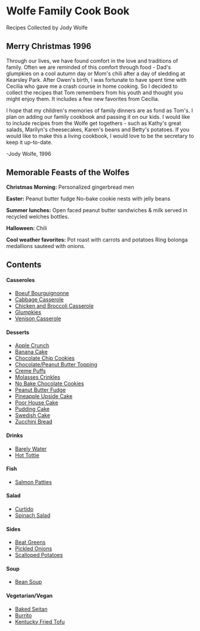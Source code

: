 # Wolfe Family Cook Book
Recipes Collected by Jody Wolfe


## Merry Christmas 1996
Through our lives, we have found comfort in the love and traditions of family.
Often we are reminded of this comfort through food - Dad's glumpkies on a cool
autumn day or Mom's chili after a day of sledding at Kearsley Park. After Owen's
birth, I was fortunate to have spent time with Cecilia who gave me a crash course
in home cooking. So I decided to collect the recipes that Tom remembers from his
youth and thought you might enjoy them. It includes a few new favorites from Cecilia.

I hope that my children's memories of family dinners are as fond as Tom's. I
plan on adding our family cookbook and passing it on our kids. I would like to
include recipes from the Wolfe get togethers - such as Kathy's great salads,
Marilyn's cheesecakes, Karen's beans and Betty's potatoes. If you would like to
make this a living cookbook, I would love to be the secretary to keep it up-to-date.

-Jody Wolfe, 1996


## Memorable Feasts of the Wolfes
**Christmas Morning:**
  Personalized gingerbread men

**Easter:**
  Peanut butter fudge
  No-bake cookie nests with jelly beans

**Summer lunches:**
  Open faced peanut butter sandwiches & milk served in recycled welches bottles.

**Halloween:**
  Chili

**Cool weather favorites:**
    Pot roast with carrots and potatoes
    Ring bolonga medallions sauteed with onions.

## Contents

#### Casseroles
* [Boeuf Bourguignonne](https://github.com/parry-drew/Cooking/blob/master/Casseroles/BoeufBourguignonne.md)
* [Cabbage Casserole](https://github.com/parry-drew/Cooking/blob/master/Casseroles/CabbgeCasserole.md)
* [Chicken and Broccoli Casserole](https://github.com/parry-drew/Cooking/blob/master/Casseroles/ChickenBroccoliCasserole.md)
* [Glumpkies](https://github.com/parry-drew/Cooking/blob/master/Casseroles/Glumpkies.md)
* [Venison Casserole](https://github.com/parry-drew/Cooking/blob/master/Casseroles/VenisonCasserole.md)

#### Desserts
* [Apple Crunch](https://github.com/parry-drew/Cooking/blob/master/Desserts/AppleCrunch.md)
* [Banana Cake](https://github.com/parry-drew/Cooking/blob/master/Desserts/BananaCake.md)
* [Chocolate Chip Cookies](https://github.com/parry-drew/Cooking/blob/master/Desserts/ChocolateChipCookies.md)
* [Chocolate/Peanut Butter Topping](https://github.com/parry-drew/Cooking/blob/master/CChocolate/Desserts/PeanutButterTopping.md)
* [Creme Puffs](https://github.com/parry-drew/Cooking/blob/master/Desserts/CremePuffs.md)
* [Molasses Crinkles](https://github.com/parry-drew/Cooking/blob/master/Desserts/MolassesCrinkles.md)
* [No Bake Chocolate Cookies](https://github.com/parry-drew/Cooking/blob/master/Desserts/NoBakeChocolateCookies.md)
* [Peanut Butter Fudge](https://github.com/parry-drew/Cooking/blob/master/Desserts/PeanutButterFudge.md)
* [Pineapple Upside Cake](https://github.com/parry-drew/Cooking/blob/master/Desserts/PineappleUpsideCake.md)
* [Poor House Cake](https://github.com/parry-drew/Cooking/blob/master/Desserts/PoorHouseCake.md)
* [Pudding Cake](https://github.com/parry-drew/Cooking/blob/master/Desserts/PuddingCake.md)
* [Swedish Cake](https://github.com/parry-drew/Cooking/blob/master/Desserts/SwedishCake.md)
* [Zucchini Bread](https://github.com/parry-drew/Cooking/blob/master/Desserts/ZucchiniBread.md)

#### Drinks
* [Barely Water](https://github.com/parry-drew/Cooking/blob/master/Drinks/BarleyWater.md)
* [Hot Tottie](https://github.com/parry-drew/Cooking/blob/master/Drinks/HotTottie.md)

#### Fish
* [Salmon Patties](https://github.com/parry-drew/Cooking/blob/master/Fish/SalmonPatties.md)

#### Salad
* [Curtido](https://github.com/parry-drew/Cooking/blob/master/Salad/Curtido.md)
* [Spinach Salad](https://github.com/parry-drew/Cooking/blob/master/Salad/SpinachSalad.md)

#### Sides
* [Beat Greens](https://github.com/parry-drew/Cooking/blob/master/Sides/BeatGreens.md)
* [Pickled Onions](https://github.com/parry-drew/Cooking/blob/master/Sides/PickledOnions.md)
* [Scalloped Potatoes](https://github.com/parry-drew/Cooking/blob/master/Sides/ScallopedPotatoes.md)

#### Soup
* [Bean Soup](https://github.com/parry-drew/Cooking/blob/master/Soup/BeanSoup.md)

#### Vegetarian/Vegan
* [Baked Seitan](https://github.com/parry-drew/Cooking/blob/master/Vegetarian_Vegan/BakedSeitan.md)
* [Burrito](https://github.com/parry-drew/Cooking/blob/master/Vegetarian_Vegan/Burrito.md)
* [Kentucky Fried Tofu](https://github.com/parry-drew/Cooking/blob/master/Vegetarian_Vegan/KentuckyFiredTofu.md)
